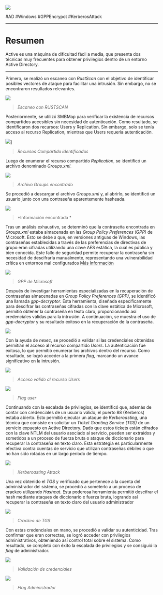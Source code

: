 ![](../img/Active/0.png)

#AD #Windows #GPPEncrypot #KerberosAttack 
____
# Resumen

Active es una máquina de dificultad fácil a media, que presenta dos técnicas muy frecuentes para obtener privilegios dentro de un entorno Active Directory.

___

Primero, se realizó un escaneo con _RustScan_ con el objetivo de identificar posibles vectores de ataque para facilitar una intrusión. Sin embargo, no se encontraron resultados relevantes.

![](../img/Active/1.png)

> *Escaneo con RUSTSCAN*

Posteriormente, se utilizó SMBMap para verificar la existencia de recursos compartidos accesibles sin necesidad de autenticación. Como resultado, se identificaron dos recursos: Users y Replication. Sin embargo, solo se tenía acceso al recurso Replication, mientras que Users requería autenticación.

![](../img/Active/2.png)]

> *Recursos Compartido identificados*

Luego de enumerar el recurso compartido _Replication_, se identificó un archivo denominado _Groups.xml_.

![](../img/Active/3.png)

> *Archivo Groups encontrado*

Se procedió a descargar el archivo _Groups.xml_ y, al abrirlo, se identificó un usuario junto con una contraseña aparentemente hasheada.

![](../img/Active/4.png)

> *Información encontrada *

Tras un análisis exhaustivo, se determinó que la contraseña encontrada en _Groups.xml_ estaba almacenada en las _Group Policy Preferences (GPP)_ de Microsoft. Esto se debe a que, en versiones antiguas de Windows, las contraseñas establecidas a través de las preferencias de directivas de grupo eran cifradas utilizando una clave AES estática, la cual es pública y bien conocida. Este fallo de seguridad permite recuperar la contraseña sin necesidad de descifrarla manualmente, representando una vulnerabilidad crítica en entornos mal configurados [Más Información](https://informaticamadridmayor.es/tips/seguridad-de-contrasena-con-preferencias-de-politica-de-grupo/)


![](../img/Active/5.png)

> *GPP de Microsoft*

Después de investigar herramientas especializadas en la recuperación de contraseñas almacenadas en _Group Policy Preferences (GPP)_, se identificó una llamada _gpp-decryptor_. Esta herramienta, diseñada específicamente para descifrar las contraseñas cifradas con la clave estática de Microsoft, permitió obtener la contraseña en texto claro, proporcionando así credenciales válidas para la intrusión. A continuación, se muestra el uso de _gpp-decryptor_ y su resultado exitoso en la recuperación de la contraseña.

![](../img/Active/6.png)

Con la ayuda de _nexec_, se procedió a validar si las credenciales obtenidas permitían el acceso al recurso compartido _Users_. La autenticación fue exitosa, lo que permitió enumerar los archivos dentro del recurso. Como resultado, se logró acceder a la primera _flag_, marcando un avance significativo en la intrusión.

![](../img/Active/7.png)

> *Acceso valido al recurso Users*

![](../img/Active/8.png)

> *Flag user*

Continuando con la escalada de privilegios, se identificó que, además de contar con credenciales de un usuario válido, el puerto 88 (Kerberos) estaba abierto. Esto permitió ejecutar un ataque de _Kerberoasting_, una técnica que consiste en solicitar un _Ticket Granting Service (TGS)_ de un servicio expuesto en Active Directory. Dado que estos tickets están cifrados con la clave NTLM del usuario asociado al servicio, pueden ser extraídos y sometidos a un proceso de fuerza bruta o ataque de diccionario para recuperar la contraseña en texto claro. Esta estrategia es particularmente efectiva contra cuentas de servicio que utilizan contraseñas débiles o que no han sido rotadas en un largo período de tiempo.

![](../img/Active/9.png)

> *Kerberoasting Attack*

Una vez obtenido el _TGS_ y verificado que pertenece a la cuenta del administrador del sistema, se procedió a someterlo a un proceso de crackeo utilizando _Hashcat_. Esta poderosa herramienta permitió descifrar el hash mediante ataques de diccionario o fuerza bruta, logrando así recuperar la contraseña en texto claro del usuario administrador

![](../img/Active/10.png)

> *Crackeo de TGS*

Con estas credenciales en mano, se procedió a validar su autenticidad. Tras confirmar que eran correctas, se logró acceder con privilegios administrativos, obteniendo así control total sobre el sistema. Como resultado, se completó con éxito la escalada de privilegios y se consiguió la _flag_ de administrador.

![](../img/Active/11.png)

> *Validación de credenciales*

![](../img/Active/12.png)

> *Flag Administrador*
